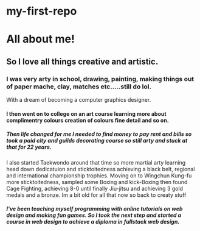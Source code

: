 # my-first-repo

# All about me!

## So I love all things creative and artistic.

### I was very arty in school, drawing, painting, making things out of paper mache, clay, matches etc.....still do lol.
 With a dream of becoming a computer graphics designer.

#### I then went on to college on an art course learning more about complimentry colours creation of colours fine detail and so on.

##### Then life changed for me I needed to find money to pay rent and bills so took a paid city and guilds decorating course so still arty and stuck at that for 22 years.
I also started Taekwondo around that time so more martial arty learning head down dedicatuion and sticktoitedness achieving a black belt, regional and international championship trophies.
Moving on to Wingchun Kung-fu more sticktoitedness, sampled some Boxing and kick-Boxing then found Cage Fighting, achieving 8-0 until finally Jiu-jitsu and achieving 3 gold medals and a bronze. Im a bit old for all that now so back to creaty stuff  

##### I've been teaching myself programming with online tutorials on web design and making fun games. So I took the next step and started a course in web design to achieve a diploma in fullstack web design.
